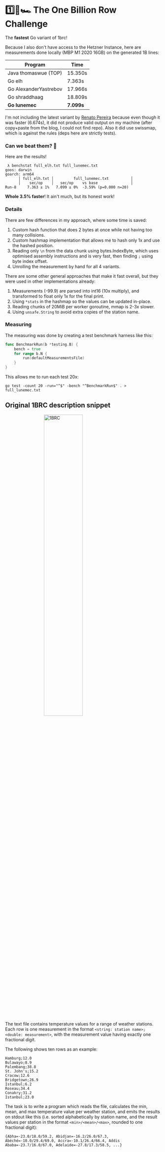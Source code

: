 # 1️⃣🐝🏎️ The One Billion Row Challenge

The **fastest** Go variant of 1brc!

Because I also don't have access to the Hetzner Instance, here are measurements done locally (MBP M1 2020 16GB) on the generated 1B lines:

| Program | Time |
| ------- | ---- |
| Java thomaswue (TOP) | 15.350s |
| Go elh | 7.363s |
| Go AlexanderYastrebov | 17.966s |
| Go shraddhaag | 18.809s |
| **Go lunemec** | **7.099s** |

I'm not including the latest variant by [Renato Pereira](https://r2p.dev/b/2024-03-18-1brc-go/) because even though it was faster (6.674s), 
it did not produce valid output on my machine (after copy+paste from the blog, I could not find repo). Also it did use swissmap, which is against the rules (deps here are strictly tests).

### Can we beat them? 🥁

Here are the results!
```
 λ benchstat full_elh.txt full_lunemec.txt
goos: darwin
goarch: arm64
      │ full_elh.txt │         full_lunemec.txt          │
      │    sec/op    │   sec/op    vs base               │
Run-8     7.363 ± 1%   7.099 ± 0%  -3.59% (p=0.000 n=20)
```

**Whole 3.5% faster**! It ain't much, but its honest work!

### Details

There are few differences in my approach, where some time is saved:
1) Custom hash function that does 2 bytes at once while not having too many collisions.
2) Custom hashmap implementation that allows me to hash only 1x and use the hashed position.
3) Reading only `\n` from the data chunk using bytes.IndexByte, which uses optimised assembly instructions and is very fast, then finding `;` using byte index offset.
4) Unrolling the measurement by hand for all 4 variants.

There are some other general approaches that make it fast overall, but they were used in other implementations already:
1) Measurements (-99.9) are parsed into int16 (10x multiply), and transformed to float only 1x for the final print.
2) Using `*stats` in the hashmap so the values can be updated in-place.
3) Reading chunks of 20MiB per worker goroutine, mmap is 2-3x slower.
4) Using `unsafe.String` to avoid extra copies of the station name.


### Measuring

The measuring was done by creating a test benchmark harness like this:
```go
func BenchmarkRun(b *testing.B) {
	bench = true
	for range b.N {
		run(defaultMeasurementsFile)
	}
}
```

This allows me to run each test 20x:
```shell
go test -count 20 -run="^$" -bench "^BenchmarkRun$" . > full_lunemec.txt
```


## Original 1BRC description snippet

<img src="1brc.png" alt="1BRC" style="display: block; margin-left: auto; margin-right: auto; margin-bottom:1em; width: 50%;">

The text file contains temperature values for a range of weather stations.
Each row is one measurement in the format `<string: station name>;<double: measurement>`, with the measurement value having exactly one fractional digit.

The following shows ten rows as an example:

```
Hamburg;12.0
Bulawayo;8.9
Palembang;38.8
St. John's;15.2
Cracow;12.6
Bridgetown;26.9
Istanbul;6.2
Roseau;34.4
Conakry;31.2
Istanbul;23.0
```

The task is to write a program which reads the file, calculates the min, mean, and max temperature value per weather station, and emits the results on stdout like this
(i.e. sorted alphabetically by station name, and the result values per station in the format `<min>/<mean>/<max>`, rounded to one fractional digit):

```
{Abha=-23.0/18.0/59.2, Abidjan=-16.2/26.0/67.3, Abéché=-10.0/29.4/69.0, Accra=-10.1/26.4/66.4, Addis Ababa=-23.7/16.0/67.0, Adelaide=-27.8/17.3/58.5, ...}
```
